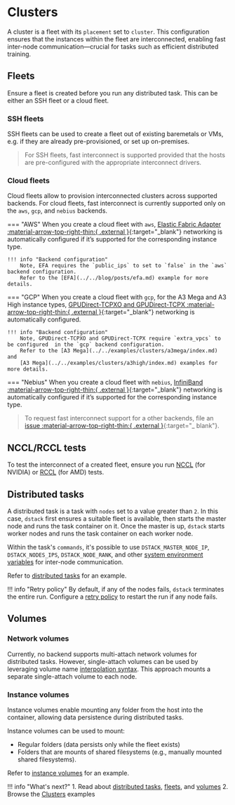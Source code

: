 # Clusters

A cluster is a fleet with its `placement` set to `cluster`. This configuration ensures that the instances within the fleet are interconnected, enabling fast inter-node communication—crucial for tasks such as efficient distributed training.

## Fleets

Ensure a fleet is created before you run any distributed task. This can be either an SSH fleet or a cloud fleet.

### SSH fleets

SSH fleets can be used to create a fleet out of existing baremetals or VMs, e.g. if they are already pre-provisioned, or set up on-premises.

> For SSH fleets, fast interconnect is supported provided that the hosts are pre-configured with the appropriate interconnect drivers.

### Cloud fleets

Cloud fleets allow to provision interconnected clusters across supported backends.
For cloud fleets, fast interconnect is currently supported only on the `aws`, `gcp`, and `nebius` backends.

=== "AWS"
    When you create a cloud fleet with `aws`, [Elastic Fabric Adapter :material-arrow-top-right-thin:{ .external }](https://docs.aws.amazon.com/AWSEC2/latest/UserGuide/efa.html){:target="_blank"} networking is automatically configured if it’s supported for the corresponding instance type.
    
    !!! info "Backend configuration"    
        Note, EFA requires the `public_ips` to set to `false` in the `aws` backend configuration.
        Refer to the [EFA](../../blog/posts/efa.md) example for more details.

=== "GCP"
    When you create a cloud fleet with `gcp`, for the A3 Mega and A3 High instance types, [GPUDirect-TCPXO and GPUDirect-TCPX :material-arrow-top-right-thin:{ .external }](https://cloud.google.com/kubernetes-engine/docs/how-to/gpu-bandwidth-gpudirect-tcpx-autopilot){:target="_blank"} networking is automatically configured.

    !!! info "Backend configuration"    
        Note, GPUDirect-TCPXO and GPUDirect-TCPX require `extra_vpcs` to be configured  in the `gcp` backend configuration.
        Refer to the [A3 Mega](../../examples/clusters/a3mega/index.md) and 
        [A3 Mega](../../examples/clusters/a3high/index.md) examples for more details.

=== "Nebius"
    When you create a cloud fleet with `nebius`, [InfiniBand :material-arrow-top-right-thin:{ .external }](https://docs.nebius.com/compute/clusters/gpu){:target="_blank"} networking is automatically configured if it’s supported for the corresponding instance type.

> To request fast interconnect support for a other backends,
file an [issue :material-arrow-top-right-thin:{ .external }](https://github.com/dstackai/dstack/issues){:target="_ blank"}. 

## NCCL/RCCL tests

To test the interconnect of a created fleet, ensure you run [NCCL](../../examples/clusters/nccl-tests/index.md) 
(for NVIDIA) or [RCCL](../../examples/clusters/rccl-tests/index.md) (for AMD) tests.

## Distributed tasks

A distributed task is a task with `nodes` set to a value greater than `2`. In this case, `dstack` first ensures a 
suitable fleet is available, then starts the master node and runs the task container on it. Once the master is up,
`dstack` starts worker nodes and runs the task container on each worker node.

Within the task's `commands`, it's possible to use `DSTACK_MASTER_NODE_IP`, `DSTACK_NODES_IPS`, `DSTACK_NODE_RANK`, and other
[system environment variables](../concepts/tasks.md#system-environment-variables) for inter-node communication.

Refer to [distributed tasks](../concepts/tasks.md#distributed-tasks) for an example.

!!! info "Retry policy"
    By default, if any of the nodes fails, `dstack` terminates the entire run. Configure a [retry policy](../concepts/tasks.md#retry-policy) to  restart the run if any node fails.

## Volumes

### Network volumes

Currently, no backend supports multi-attach network volumes for distributed tasks. However, single-attach volumes can be used by leveraging volume name [interpolation syntax](../concepts/volumes.md#distributed-tasks). This approach mounts a separate single-attach volume to each node.

### Instance volumes

Instance volumes enable mounting any folder from the host into the container, allowing data persistence during distributed tasks.

Instance volumes can be used to mount:

* Regular folders (data persists only while the fleet exists)
* Folders that are mounts of shared filesystems (e.g., manually mounted shared filesystems).

Refer to [instance volumes](../concepts/volumes.md#instance) for an example.

!!! info "What's next?"
    1. Read about [distributed tasks](../concepts/tasks.md#distributed-tasks), [fleets](../concepts/fleets.md), and [volumes](../concepts/volumes.md)
    2. Browse the [Clusters](../../examples.md#clusters) examples
    
